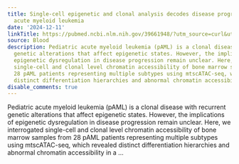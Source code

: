 ```yaml
---
title: Single-cell epigenetic and clonal analysis decodes disease progression in pediatric
  acute myeloid leukemia
date: '2024-12-11'
linkTitle: https://pubmed.ncbi.nlm.nih.gov/39661948/?utm_source=curl&utm_medium=rss&utm_campaign=journals&utm_content=7603509&fc=None&ff=20241212174419&v=2.18.0.post9+e462414
source: Blood
description: Pediatric acute myeloid leukemia (pAML) is a clonal disease with recurrent
  genetic alterations that affect epigenetic states. However, the implications of
  epigenetic dysregulation in disease progression remain unclear. Here, we interrogated
  single-cell and clonal level chromatin accessibility of bone marrow samples from
  28 pAML patients representing multiple subtypes using mtscATAC-seq, which revealed
  distinct differentiation hierarchies and abnormal chromatin accessibility in a ...
disable_comments: true
---
```

Pediatric acute myeloid leukemia (pAML) is a clonal disease with recurrent genetic alterations that affect epigenetic states. However, the implications of epigenetic dysregulation in disease progression remain unclear. Here, we interrogated single-cell and clonal level chromatin accessibility of bone marrow samples from 28 pAML patients representing multiple subtypes using mtscATAC-seq, which revealed distinct differentiation hierarchies and abnormal chromatin accessibility in a ...